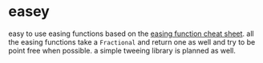 # easey

easy to use easing functions based on the [easing function cheat sheet](https://easings.net/en#). all the easing functions take a `Fractional` and return one as well and try to be point free when possible. a simple tweeing library is planned as well.
